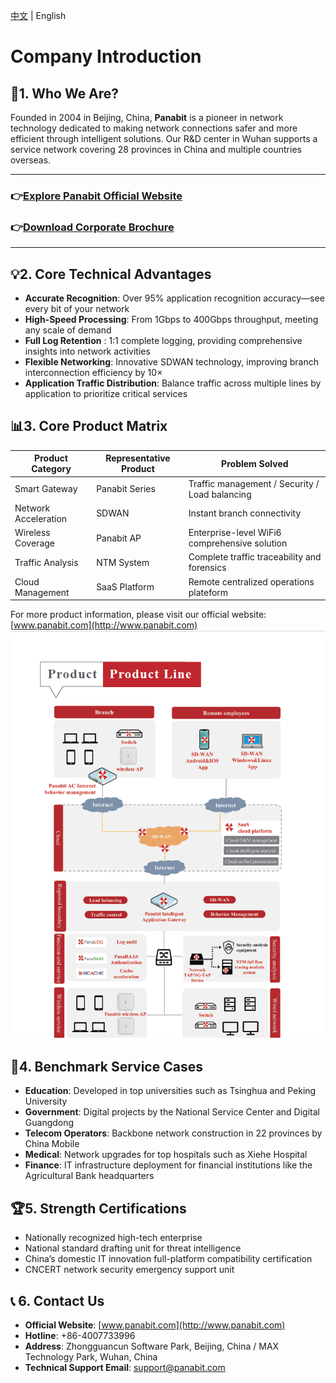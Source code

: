 <p><a href="README_CN.md">中文</a> | English</p>

# Company Introduction

## 🏢1. Who We Are? 
Founded in 2004 in Beijing, China, **Panabit** is a pioneer in network technology dedicated to making network connections safer and more efficient through intelligent solutions. Our R&D center in Wuhan supports a service network covering 28 provinces in China and multiple countries overseas.

---
### 👉[Explore Panabit Official Website](https://www.panabit.com)    
### 👉[Download Corporate Brochure](Brochure)

---




## 💡2. Core Technical Advantages 
- **Accurate Recognition**: Over 95% application recognition accuracy—see every bit of your network  
- **High-Speed Processing**: From 1Gbps to 400Gbps throughput, meeting any scale of demand  
- **Full Log Retention**
: 1:1 complete logging, providing comprehensive insights into network activities 
- **Flexible Networking**: Innovative SDWAN technology, improving branch interconnection efficiency by 10×  
- **Application Traffic Distribution**: Balance traffic across multiple lines by application to prioritize critical services
## 📊3. Core Product Matrix 
| **Product Category** | **Representative Product** | **Problem Solved**                              |
| -------------------- | -------------------------- | ----------------------------------------------- |
| Smart Gateway        | Panabit Series             | Traffic management / Security / Load balancing  |
| Network Acceleration | SDWAN                      | Instant branch connectivity                     |
| Wireless Coverage    | Panabit AP                 | Enterprise-level WiFi6 comprehensive solution   |
| Traffic Analysis     | NTM System                 | Complete traffic traceability and forensics     |
| Cloud Management     | SaaS Platform              | Remote centralized operations plateform         |

For more product information, please visit our official website: [www.panabit.com](http://www.panabit.com)
![Product Line Diagram](assets/ProductLine_EN.png)
## 🌟4. Benchmark Service Cases 
- **Education**: Developed in top universities such as Tsinghua and Peking University  
- **Government**: Digital projects by the National Service Center and Digital Guangdong  
- **Telecom Operators**: Backbone network construction in 22 provinces by China Mobile  
- **Medical**: Network upgrades for top hospitals such as Xiehe Hospital  
- **Finance**: IT infrastructure deployment for financial institutions like the Agricultural Bank headquarters  

## 🏆5. Strength Certifications 
- Nationally recognized high-tech enterprise  
- National standard drafting unit for threat intelligence  
- China’s domestic IT innovation full-platform compatibility certification
- CNCERT network security emergency support unit  

## 📞 6. Contact Us 
- **Official Website**: [www.panabit.com](http://www.panabit.com)  
- **Hotline**: +86-4007733996  
- **Address**: Zhongguancun Software Park, Beijing, China / MAX Technology Park, Wuhan, China      
- **Technical Support Email**: support@panabit.com

